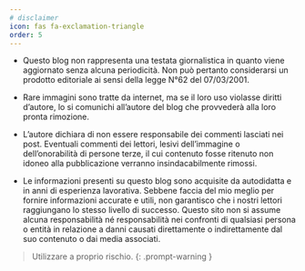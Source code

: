 ```yaml
---
# disclaimer
icon: fas fa-exclamation-triangle
order: 5
---
```


- Questo blog non rappresenta una testata giornalistica in quanto viene aggiornato senza alcuna periodicità. Non può pertanto considerarsi un prodotto editoriale ai sensi della legge N°62 del 07/03/2001.

- Rare immagini sono tratte da internet, ma se il loro uso violasse diritti d’autore, lo si comunichi all’autore del blog che provvederà alla loro pronta rimozione.

- L’autore dichiara di non essere responsabile dei commenti lasciati nei post. Eventuali commenti dei lettori, lesivi dell’immagine o dell’onorabilità di persone terze, il cui contenuto fosse ritenuto non idoneo alla pubblicazione verranno insindacabilmente rimossi.

- Le informazioni presenti su questo blog sono acquisite da autodidatta e in anni di esperienza lavorativa. Sebbene faccia del mio meglio per fornire informazioni accurate e utili, non garantisco che i nostri lettori raggiungano lo stesso livello di successo. Questo sito non si assume alcuna responsabilità né responsabilità nei confronti di qualsiasi persona o entità in relazione a danni causati direttamente o indirettamente dal suo contenuto o dai media associati.

> Utilizzare a proprio rischio.
{: .prompt-warning }
